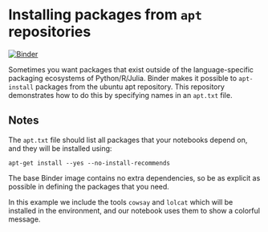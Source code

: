 # Installing packages from `apt` repositories

[![Binder](https://mybinder.org/badge.svg)](https://mybinder.org/v2/gh/zkamvar/test-apt-intstall-binder/master)

Sometimes you want packages that exist outside of the language-specific packaging
ecosystems of Python/R/Julia. Binder makes it possible to `apt-install` packages
from the ubuntu apt repository. This repository demonstrates how to do this by specifying
names in an `apt.txt` file.

## Notes
The `apt.txt` file should list all packages that your notebooks
depend on, and they will be installed using:

```
apt-get install --yes --no-install-recommends
```

The base Binder image contains no extra dependencies, so be as
explicit as possible in defining the packages that you need.

In this example we include the tools `cowsay` and `lolcat` which will be installed in
the environment, and our notebook uses them to show a colorful message.
